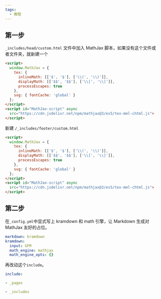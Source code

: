 ```yaml
---
tags:
  - 教程
---
```

## 第一步

`_includes/head/custom.html` 文件中加入 MathJax 脚本，如果没有这个文件或者文件夹，就新建一个

```html
<script>
  window.MathJax = {
    tex: {
      inlineMath: [['$', '$'], ['\\(', '\\)']],
      displayMath: [['$$', '$$'], ['\\[', '\\]']],
      processEscapes: true
    },
    svg: { fontCache: 'global' }
  };
</script>
<script id="MathJax-script" async
  src="https://cdn.jsdelivr.net/npm/mathjax@3/es5/tex-mml-chtml.js">
</script>

```

新建 `/_includes/footer/custom.html`

```html
<script>
  window.MathJax = {
    tex: {
      inlineMath: [['$', '$'], ['\\(', '\\)']],
      displayMath: [['$$', '$$'], ['\\[', '\\]']],
      processEscapes: true
    },
    svg: { fontCache: 'global' }
  };
</script>
<script id="MathJax-script" async
  src="https://cdn.jsdelivr.net/npm/mathjax@3/es5/tex-mml-chtml.js">
</script>

```

## 第二步

在`_config.yml`中显式写上 kramdown 和 math 引擎，让 Markdown 生成对 MathJax 友好的占位。

```yaml
markdown: kramdown
kramdown:
  input: GFM
  math_engine: mathjax
  math_engine_opts: {}

```

再改动这个`include`。

```yaml
include:

- _pages

- _includes
```
